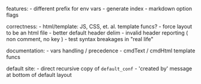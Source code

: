features:
	- different prefix for env vars
	- generate index
	- markdown option flags

correctness:
	- html/template: JS, CSS, et. al. template funcs?
	- force layout to be an html file
	- better default header delim
	- invalid header reporting ( non comment, no key )
	- test syntax breakages in "real life"

documentation:
	- vars handling / precedence
	- cmdText / cmdHtml template funcs

default site:
	- direct recursive copy of `default_conf`
	- 'created by' message at bottom of default layout

